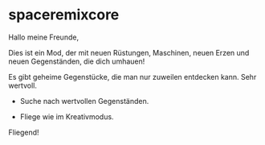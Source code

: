 # spaceremixcore

Hallo meine Freunde,

 

 Dies ist ein Mod, der mit neuen Rüstungen, Maschinen, neuen Erzen und neuen Gegenständen, die dich umhauen!

 

Es gibt geheime Gegenstücke, die man nur zuweilen entdecken kann. Sehr wertvoll.

 

+  Suche nach wertvollen Gegenständen.


+ Fliege wie im Kreativmodus.

Fliegend!
